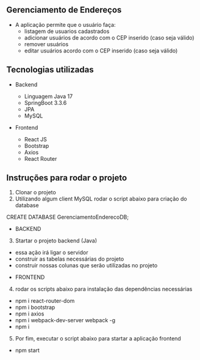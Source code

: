 
Gerenciamento de Endereços
--------------------------
* A aplicação permite que o usuário faça:
  - listagem de usuarios cadastrados
  - adicionar usuários de acordo com o CEP inserido (caso seja válido)
  - remover usuários
  - editar usuários acordo com o CEP inserido (caso seja válido)
 
Tecnologias utilizadas
-----------------------
* Backend
  - Linguagem Java 17
  - SpringBoot 3.3.6
  - JPA
  - MySQL

* Frontend
  - React JS
  - Bootstrap
  - Axios
  - React Router

 
Instruções para rodar o projeto
-
1. Clonar o projeto
2. Utilizando algum client MySQL rodar o script abaixo para criação do database

CREATE DATABASE GerenciamentoEnderecoDB;

* BACKEND
3. Startar o projeto backend (Java)
  - essa ação irá ligar o servidor
  - construir as tabelas necessárias do projeto
  - construir nossas colunas que serão utilizadas no projeto

* FRONTEND
4. rodar os scripts abaixo para instalação das dependências necessárias
  - npm i react-router-dom
  - npm i bootstrap
  - npm i axios
  - npm i webpack-dev-server webpack -g
  - npm i

5. Por fim, executar o script abaixo para startar a aplicação frontend
  - npm start




